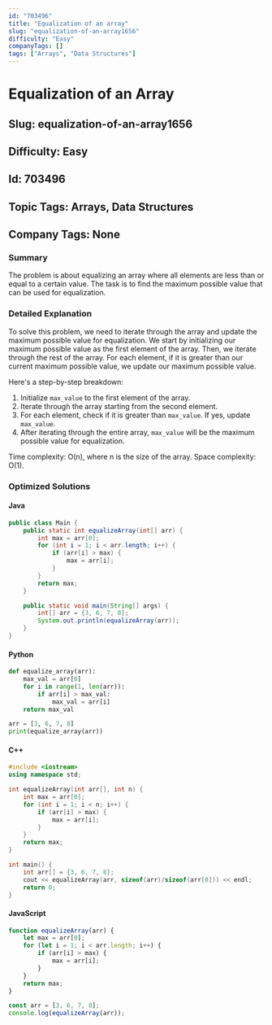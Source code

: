 ```yaml
---
id: "703496"
title: "Equalization of an array"
slug: "equalization-of-an-array1656"
difficulty: "Easy"
companyTags: []
tags: ["Arrays", "Data Structures"]
---
```


# Equalization of an Array
## Slug: equalization-of-an-array1656
## Difficulty: Easy
## Id: 703496
## Topic Tags: Arrays, Data Structures
## Company Tags: None

### Summary
The problem is about equalizing an array where all elements are less than or equal to a certain value. The task is to find the maximum possible value that can be used for equalization.

### Detailed Explanation

To solve this problem, we need to iterate through the array and update the maximum possible value for equalization. We start by initializing our maximum possible value as the first element of the array. Then, we iterate through the rest of the array. For each element, if it is greater than our current maximum possible value, we update our maximum possible value.

Here's a step-by-step breakdown:

1. Initialize `max_value` to the first element of the array.
2. Iterate through the array starting from the second element.
3. For each element, check if it is greater than `max_value`. If yes, update `max_value`.
4. After iterating through the entire array, `max_value` will be the maximum possible value for equalization.

Time complexity: O(n), where n is the size of the array.
Space complexity: O(1).

### Optimized Solutions

#### Java
```java
public class Main {
    public static int equalizeArray(int[] arr) {
        int max = arr[0];
        for (int i = 1; i < arr.length; i++) {
            if (arr[i] > max) {
                max = arr[i];
            }
        }
        return max;
    }

    public static void main(String[] args) {
        int[] arr = {3, 6, 7, 8};
        System.out.println(equalizeArray(arr));
    }
}
```

#### Python
```python
def equalize_array(arr):
    max_val = arr[0]
    for i in range(1, len(arr)):
        if arr[i] > max_val:
            max_val = arr[i]
    return max_val

arr = [3, 6, 7, 8]
print(equalize_array(arr))
```

#### C++
```cpp
#include <iostream>
using namespace std;

int equalizeArray(int arr[], int n) {
    int max = arr[0];
    for (int i = 1; i < n; i++) {
        if (arr[i] > max) {
            max = arr[i];
        }
    }
    return max;
}

int main() {
    int arr[] = {3, 6, 7, 8};
    cout << equalizeArray(arr, sizeof(arr)/sizeof(arr[0])) << endl;
    return 0;
}
```

#### JavaScript
```javascript
function equalizeArray(arr) {
    let max = arr[0];
    for (let i = 1; i < arr.length; i++) {
        if (arr[i] > max) {
            max = arr[i];
        }
    }
    return max;
}

const arr = [3, 6, 7, 8];
console.log(equalizeArray(arr));
```